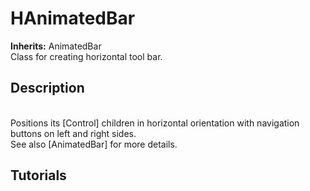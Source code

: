 # HAnimatedBar

**Inherits:** AnimatedBar
<br />		Class for creating horizontal tool bar.<br />	
## Description 
<br />		Positions its [Control] children in horizontal orientation with navigation buttons on left and right sides.<br />		See also [AnimatedBar] for more details.<br />	
## Tutorials 

	